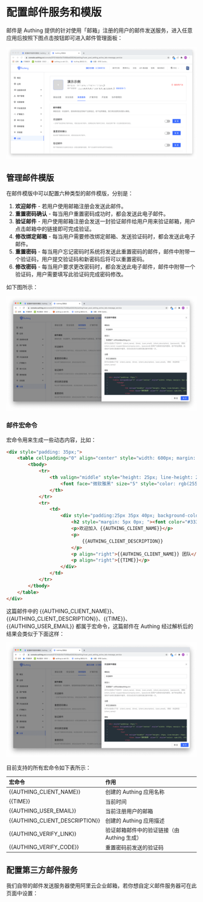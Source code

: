 # 配置邮件服务和模版

<LastUpdated/>

邮件是 Authing 提供的针对使用「邮箱」注册的用户的邮件发送服务，进入任意应用后按照下图点击按钮即可进入邮件管理面板：

![](../images/basic-config-email.png)

## 管理邮件模版

在邮件模版中可以配置六种类型的邮件模版，分别是：

1. **欢迎邮件** - 若用户使用邮箱注册会发送此邮件。
2. **重置密码确认** - 每当用户重置密码成功时，都会发送此电子邮件。
3. **验证邮件** - 用户使用邮箱注册会发送一封验证邮件给用户用来验证邮箱，用户点击邮箱中的链接即可完成验证。
4. **修改绑定邮箱** - 每当用户需要修改绑定邮箱、发送验证码时，都会发送此电子邮件。
5. **重置密码** - 每当用户忘记密码时系统将发送此重置密码的邮件，邮件中附带一个验证码，用户提交验证码和新密码后将可以重置密码。
6. **修改密码** - 每当用户要求更改密码时，都会发送此电子邮件，邮件中附带一个验证码，用户需要填写此验证码完成密码修改。

如下图所示：

![](../images/basic-config-email-template.png)

### 邮件宏命令

宏命令用来生成一些动态内容，比如：

```html
<div style="padding: 35px;">
	<table cellpadding="0" align="center" style="width: 600px; margin: 0px auto; text-align: left; position: relative; border-top-left-radius: 5px; border-top-right-radius: 5px; border-bottom-right-radius: 5px; border-bottom-left-radius: 5px; font-size: 14px; font-family:微软雅黑, 黑体; line-height: 1.5; box-shadow: rgb(153, 153, 153) 0px 0px 5px; border-collapse: collapse; background-position: initial initial; background-repeat: initial initial;background:#fff;">
		<tbody>
			<tr>
				<th valign="middle" style="height: 25px; line-height: 25px; padding: 15px 35px; border-bottom-color: rgba(18, 24, 37, 0.87); background-color: #484f60; border-bottom-color: #C46200; background-color: #484f60; border-top-left-radius: 5px; border-top-right-radius: 5px; border-bottom-right-radius: 0px; border-bottom-left-radius: 0px;">
					<font face="微软雅黑" size="5" style="color: rgb(255, 255, 255); ">{{AUTHING_CLIENT_NAME}} </font>
				</th>
			</tr>
			<tr>
				<td>
					<div style="padding:25px 35px 40px; background-color:#fff;">
						<h2 style="margin: 5px 0px; "><font color="#333333" style="line-height: 20px; "><font style="line-height: 22px; " size="4">你好，{{AUTHING_USER_EMAIL}}</font></font></h2>
						<p>欢迎加入 {{AUTHING_CLIENT_NAME}}</p>
						<p>
							{{AUTHING_CLIENT_DESCRIPTION}}
						</p>
						<p align="right">{{AUTHING_CLIENT_NAME}} 团队</p>
						<p align="right">{{TIME}}</p>
					</div>
				</td>
			</tr>
		</tbody>
	</table>
</div>
```

这篇邮件中的 <span v-pre>{{AUTHING_CLIENT_NAME}}</span>、<span v-pre>{{AUTHING_CLIENT_DESCRIPTION}}</span>、<span v-pre>{{TIME}}</span>、<span v-pre>{{AUTHING_USER_EMAIL}}</span> 都属于宏命令，这篇邮件在 Authing 经过解析后的结果会类似于下面这样：

![](../images/basic-config-email-template.png)

目前支持的所有宏命令如下表所示：

| 宏命令                                            | 作用                                        |
| :------------------------------------------------ | :------------------------------------------ |
| <span v-pre>{{AUTHING_CLIENT_NAME}}</span>        | 创建的 Authing 应用名称                     |
| <span v-pre>{{TIME}}</span>                       | 当前时间                                    |
| <span v-pre>{{AUTHING_USER_EMAIL}}</span>         | 当前注册用户的邮箱                          |
| <span v-pre>{{AUTHING_CLIENT_DESCRIPTION}}</span> | 创建的 Authing 应用描述                     |
| <span v-pre>{{AUTHING_VERIFY_LINK}}</span>        | 验证邮箱邮件中的验证链接（由 Authing 生成） |
| <span v-pre>{{AUTHING_VERIFY_CODE}}</span>        | 重置密码前发送的验证码                      |

## 配置第三方邮件服务

我们自带的邮件发送服务器使用阿里云企业邮箱，若你想自定义邮件服务器可在此页面中设置：

<StackSelector snippet="config-email-provider" selectLabel="选择邮件服务商" :order="['mxhichina', 'exmail', 'sendgrid', 'smtp']"/>
